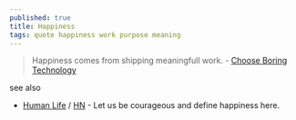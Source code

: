 ```yaml
---
published: true
title: Happiness
tags: quote happiness work purpose meaning
---
```

> Happiness comes from shipping meaningfull work. - [Choose Boring Technology](http://boringtechnology.club/#88)

see also
- [Human Life](https://complicated.world/en/Human_Life) / [HN](https://news.ycombinator.com/item?id=40504420) - Let us be courageous and define happiness here. 
